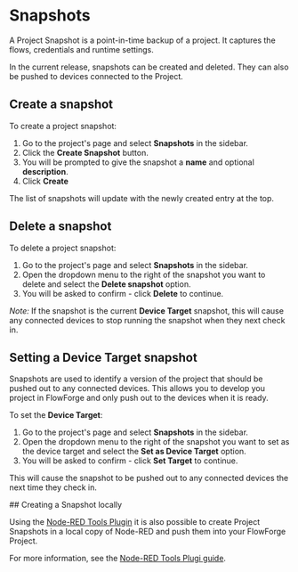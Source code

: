 # Snapshots

A Project Snapshot is a point-in-time backup of a project. It captures the flows,
credentials and runtime settings.

In the current release, snapshots can be created and deleted. They can also be
pushed to devices connected to the Project.

## Create a snapshot

To create a project snapshot:

1. Go to the project's page and select **Snapshots** in the sidebar.
2. Click the **Create Snapshot** button.
3. You will be prompted to give the snapshot a **name** and optional **description**.
4. Click **Create**

The list of snapshots will update with the newly created entry at the top.


## Delete a snapshot

To delete a project snapshot:

1. Go to the project's page and select **Snapshots** in the sidebar.
2. Open the dropdown menu to the right of the snapshot you want to delete and
   select the **Delete snapshot** option.
3. You will be asked to confirm - click **Delete** to continue.

*Note:* If the snapshot is the current **Device Target** snapshot, this will
cause any connected devices to stop running the snapshot when they next check in.

## Setting a Device Target snapshot

Snapshots are used to identify a version of the project that should be pushed
out to any connected devices. This allows you to develop you project in FlowForge
and only push out to the devices when it is ready.

To set the **Device Target**:

1. Go to the project's page and select **Snapshots** in the sidebar.
2. Open the dropdown menu to the right of the snapshot you want to set as the
   device target and select the **Set as Device Target** option.
3. You will be asked to confirm - click **Set Target** to continue.

This will cause the snapshot to be pushed out to any connected devices the
next time they check in.

## Creating a Snapshot locally

Using the [Node-RED Tools Plugin](./node-red-tools.md) it is also possible to create
Project Snapshots in a local copy of Node-RED and push them into your FlowForge
Project.

For more information, see the [Node-RED Tools Plugi guide](./node-red-tools.md).